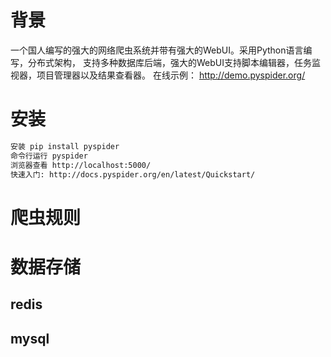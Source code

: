# 背景
一个国人编写的强大的网络爬虫系统并带有强大的WebUI。采用Python语言编写，分布式架构，
支持多种数据库后端，强大的WebUI支持脚本编辑器，任务监视器，项目管理器以及结果查看器。
在线示例： http://demo.pyspider.org/


# 安装
```bash
安装 pip install pyspider
命令行运行 pyspider
浏览器查看 http://localhost:5000/
快速入门: http://docs.pyspider.org/en/latest/Quickstart/
```

# 爬虫规则

# 数据存储

## redis

## mysql